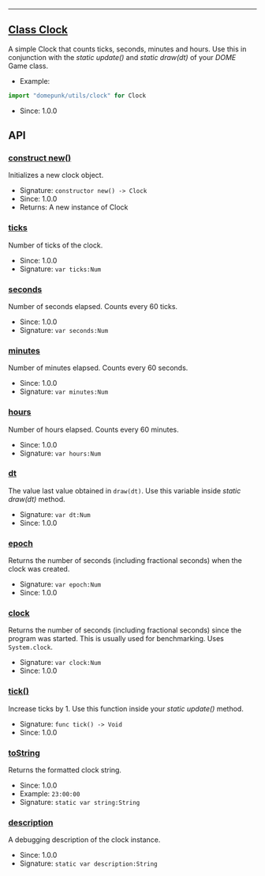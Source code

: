 <!-- file: domepunk/utils/clock.wren -->
<!-- documentation automatically generated using domepunk/tools/doc -->
---
## [Class Clock](https://github.com/ninjascl/domepunk/blob/main/domepunk/utils/clock.wren#L11)


A simple Clock that counts ticks, seconds, minutes and hours.
Use this in conjunction with the _static update()_ and _static draw(dt)_ of your _DOME_ Game class.
- Example:
```js
import "domepunk/utils/clock" for Clock
```
- Since: 1.0.0

## API

### [construct new()](https://github.com/ninjascl/domepunk/blob/main/domepunk/utils/clock.wren#L21)


Initializes a new clock object.
- Signature: `constructor new() -> Clock`
- Since: 1.0.0
- Returns: A new instance of Clock

### [ticks](https://github.com/ninjascl/domepunk/blob/main/domepunk/utils/clock.wren#L36)


Number of ticks of the clock.
- Since: 1.0.0
- Signature: `var ticks:Num`

### [seconds](https://github.com/ninjascl/domepunk/blob/main/domepunk/utils/clock.wren#L59)


Number of seconds elapsed.
Counts every 60 ticks.
- Since: 1.0.0
- Signature: `var seconds:Num`

### [minutes](https://github.com/ninjascl/domepunk/blob/main/domepunk/utils/clock.wren#L83)


Number of minutes elapsed.
Counts every 60 seconds.
- Since: 1.0.0
- Signature: `var minutes:Num`

### [hours](https://github.com/ninjascl/domepunk/blob/main/domepunk/utils/clock.wren#L106)


Number of hours elapsed.
Counts every 60 minutes.
- Since: 1.0.0
- Signature: `var hours:Num`

### [dt](https://github.com/ninjascl/domepunk/blob/main/domepunk/utils/clock.wren#L126)


The value last value obtained in `draw(dt)`.
Use this variable inside _static draw(dt)_ method.
- Signature: `var dt:Num`
- Since: 1.0.0

### [epoch](https://github.com/ninjascl/domepunk/blob/main/domepunk/utils/clock.wren#L143)


Returns the number of seconds (including fractional seconds)
when the clock was created.
- Signature: `var epoch:Num`
- Since: 1.0.0

### [clock](https://github.com/ninjascl/domepunk/blob/main/domepunk/utils/clock.wren#L152)


Returns the number of seconds (including fractional seconds)
since the program was started. This is usually used for benchmarking.
Uses `System.clock`.
- Signature: `var clock:Num`
- Since: 1.0.0

### [tick()](https://github.com/ninjascl/domepunk/blob/main/domepunk/utils/clock.wren#L160)


Increase ticks by 1.
Use this function inside your _static update()_ method.
- Signature: `func tick() -> Void`
- Since: 1.0.0

### [toString](https://github.com/ninjascl/domepunk/blob/main/domepunk/utils/clock.wren#L170)


Returns the formatted clock string.
- Since: 1.0.0
- Example: `23:00:00`
- Signature: `static var string:String`

### [description](https://github.com/ninjascl/domepunk/blob/main/domepunk/utils/clock.wren#L194)


A debugging description of the clock instance.
- Since: 1.0.0
- Signature: `static var description:String`
